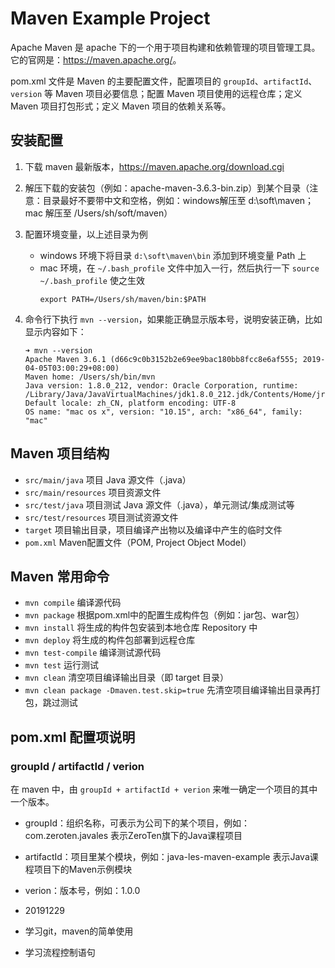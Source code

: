 # Maven Example Project

Apache Maven 是 apache 下的一个用于项目构建和依赖管理的项目管理工具。它的官网是：<https://maven.apache.org/>。

pom.xml 文件是 Maven 的主要配置文件，配置项目的 `groupId`、`artifactId`、`version` 等 Maven 项目必要信息；配置 Maven 项目使用的远程仓库；定义 Maven 项目打包形式；定义 Maven 项目的依赖关系等。

## 安装配置

1. 下载 maven 最新版本，<https://maven.apache.org/download.cgi>
2. 解压下载的安装包（例如：apache-maven-3.6.3-bin.zip）到某个目录（注意：目录最好不要带中文和空格，例如：windows解压至 d:\soft\maven；mac 解压至 /Users/sh/soft/maven）
3. 配置环境变量，以上述目录为例
    - windows 环境下将目录 `d:\soft\maven\bin` 添加到环境变量 Path 上
    - mac 环境，在 `~/.bash_profile` 文件中加入一行，然后执行一下 `source ~/.bash_profile` 使之生效
        ```
        export PATH=/Users/sh/maven/bin:$PATH
        ```
4. 命令行下执行 `mvn --version`，如果能正确显示版本号，说明安装正确，比如显示内容如下：

    ```
    ➜ mvn --version
    Apache Maven 3.6.1 (d66c9c0b3152b2e69ee9bac180bb8fcc8e6af555; 2019-04-05T03:00:29+08:00)
    Maven home: /Users/sh/bin/mvn
    Java version: 1.8.0_212, vendor: Oracle Corporation, runtime: /Library/Java/JavaVirtualMachines/jdk1.8.0_212.jdk/Contents/Home/jre
    Default locale: zh_CN, platform encoding: UTF-8
    OS name: "mac os x", version: "10.15", arch: "x86_64", family: "mac"
    ```

## Maven 项目结构

- `src/main/java` 项目 Java 源文件（.java）
- `src/main/resources` 项目资源文件
- `src/test/java` 项目测试 Java 源文件（.java），单元测试/集成测试等
- `src/test/resources` 项目测试资源文件
- `target` 项目输出目录，项目编译产出物以及编译中产生的临时文件
- `pom.xml` Maven配置文件（POM, Project Object Model）

## Maven 常用命令

- `mvn compile` 编译源代码
- `mvn package` 根据pom.xml中的配置生成构件包（例如：jar包、war包）
- `mvn install` 将生成的构件包安装到本地仓库 Repository 中
- `mvn deploy` 将生成的构件包部署到远程仓库
- `mvn test-compile` 编译测试源代码
- `mvn test` 运行测试
- `mvn clean` 清空项目编译输出目录（即 target 目录）
- `mvn clean package -Dmaven.test.skip=true` 先清空项目编译输出目录再打包，跳过测试

## pom.xml 配置项说明

### groupId / artifactId / verion

在 maven 中，由 `groupId + artifactId + verion` 来唯一确定一个项目的其中一个版本。

- groupId：组织名称，可表示为公司下的某个项目，例如：com.zeroten.javales 表示ZeroTen旗下的Java课程项目
- artifactId：项目里某个模块，例如：java-les-maven-example 表示Java课程项目下的Maven示例模块
- verion：版本号，例如：1.0.0


- 20191229

- 学习git，maven的简单使用

- 学习流程控制语句